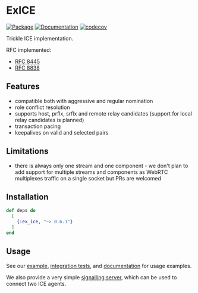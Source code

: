 # ExICE

[![Package](https://img.shields.io/badge/-Package-important)](https://hex.pm/packages/ex_ice) 
[![Documentation](https://img.shields.io/badge/-Documentation-blueviolet)](https://hexdocs.pm/ex_ice)
[![codecov](https://codecov.io/gh/elixir-webrtc/ex_ice/branch/master/graph/badge.svg?token=83POQD1KST)](https://codecov.io/gh/elixir-webrtc/ex_ice)

Trickle ICE implementation.

RFC implemented:
* [RFC 8445](https://datatracker.ietf.org/doc/html/rfc8445)
* [RFC 8838](https://datatracker.ietf.org/doc/html/rfc8838)

## Features
* compatible both with aggressive and regular nomination
* role conflict resolution
* supports host, prflx, srflx and remote relay candidates (support for local relay candidates is planned)
* transaction pacing
* keepalives on valid and selected pairs

## Limitations
* there is always only one stream and one component -
we don't plan to add support for multiple streams and components
as WebRTC multiplexes traffic on a single socket but PRs are welcomed

## Installation

```elixir
def deps do
  [
    {:ex_ice, "~> 0.6.1"}
  ]
end
```

## Usage

See our [example](https://github.com/elixir-webrtc/ex_ice/tree/master/example), 
[integration tests](https://github.com/elixir-webrtc/ex_ice/blob/master/test/integration/p2p_test.exs),
and [documentation](https://hexdocs.pm/ex_ice/readme.html) for usage examples.

We also provide a very simple [signalling server](https://github.com/elixir-webrtc/ex_ice/tree/master/signalling_server), which can be used
to connect two ICE agents.


